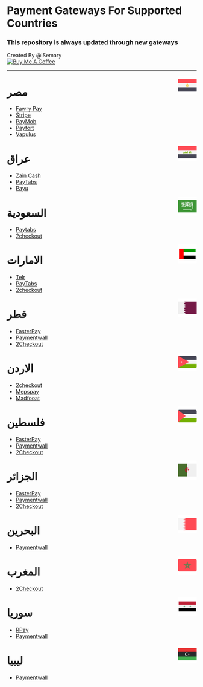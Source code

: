 # Payment Gateways For Supported Countries

### This repository is always updated through new gateways
Created By @iSemary
<br>
<a href="https://www.buymeacoffee.com/iSemary" target="_blank"><img src="https://cdn.buymeacoffee.com/buttons/default-orange.png" alt="Buy Me A Coffee" height="41" width="174"></a>

<hr>

<img src="assets/002-egypt.png" align="right" width="50px" />

# مصر 

- [Fawry Pay](https://fawry.com/fawrypaymerchant/)
- [Stripe](https://stripe.com/)
- [PayMob](https://paymob.com/en)
- [Payfort](https://paymentservices.amazon.com/)
- [Vapulus](https://vapulus.com/business/)

<img src="assets/004-iraq.png" align="right" width="50px" />

# عراق

- [Zain Cash](https://www.zaincash.iq/business/payment-gateway-faq)
- [PayTabs](https://site.paytabs.com/en)
- [Payu](https://payu.in/)

<img src="assets/001-saudi-arabia.png" align="right" width="50px" />

# السعودية

- [Paytabs](https://site.paytabs.com/en)
- [2checkout](https://www.2checkout.com/)

<img src="assets/003-united-arab-emirates.png" align="right" width="50px" />

# الامارات

- [Telr](https://telr.com/)
- [PayTabs](https://site.paytabs.com/en)
- [2checkout](https://www.2checkout.com/)

<img src="assets/006-qatar.png" align="right" width="50px" />

# قطر

- [FasterPay](https://www.fasterpay.com/)
- [Paymentwall](https://www.paymentwall.com/en)
- [2Checkout](https://www.2checkout.com/)

<img src="assets/007-jordan.png" align="right" width="50px" />

# الاردن

- [2checkout](https://www.2checkout.com/)
- [Mepspay](https://mepspay.com/)
- [Madfooat]()

<img src="assets/005-palestine.png" align="right" width="50px" />

# فلسطين

- [FasterPay](https://www.fasterpay.com/)
- [Paymentwall](https://www.paymentwall.com/en)
- [2Checkout](https://www.2checkout.com/)

<img src="assets/008-algeria.png" align="right" width="50px" />

# الجزائر

- [FasterPay](https://www.fasterpay.com/)
- [Paymentwall](https://www.paymentwall.com/en)
- [2Checkout](https://www.2checkout.com/)

<img src="assets/009-bahrain.png" align="right" width="50px" />

# البحرين

- [Paymentwall](https://www.paymentwall.com/en)

<img src="assets/morocco.png" align="right" width="50px" />

# المغرب

- [2Checkout](https://www.2checkout.com/)

<img src="assets/002-syria.png" align="right" width="50px" />


# سوريا

- [RPay](https://www.rpaygateway.com/payment-gateways/syria)
- [Paymentwall](https://www.paymentwall.com/en)


<img src="assets/001-libya.png" align="right" width="50px" />

# ليبيا

- [Paymentwall](https://www.paymentwall.com/en)

